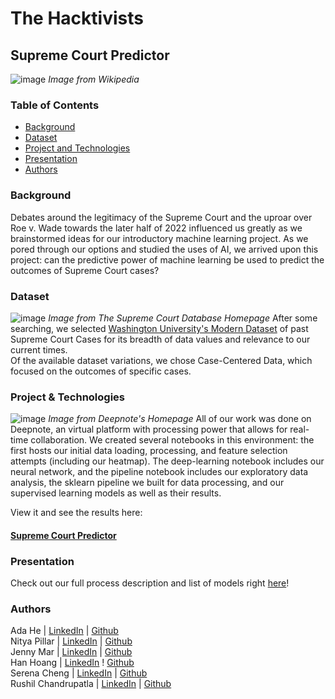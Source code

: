# The Hacktivists
## Supreme Court Predictor
![image](https://user-images.githubusercontent.com/86854157/213305775-61c3d014-33db-4316-a4ae-07cbb8a7332f.png)
*Image from Wikipedia*
### Table of Contents
* [Background](https://github.com/acmucsd-projects/fa22-ai-team-1/blob/main/README.md#background)
* [Dataset](https://github.com/acmucsd-projects/fa22-ai-team-1/blob/main/README.md#dataset)
* [Project and Technologies](https://github.com/acmucsd-projects/fa22-ai-team-1/blob/main/README.md#project--technologies)
* [Presentation](https://github.com/acmucsd-projects/fa22-ai-team-1/blob/main/README.md#presentation)
* [Authors](https://github.com/acmucsd-projects/fa22-ai-team-1/blob/main/README.md#authors)

### Background
Debates around the legitimacy of the Supreme Court and the uproar over Roe v. Wade towards the later half of 2022 influenced us greatly as we brainstormed ideas for our introductory machine learning project. As we pored through our options and studied the uses of AI, we arrived upon this project: can the predictive power of machine learning be used to predict the outcomes of Supreme Court cases?

### Dataset
![image](https://user-images.githubusercontent.com/86854157/213307112-7b2fbc98-d049-4423-9af3-405c7d3855c1.png)
*Image from The Supreme Court Database Homepage*
After some searching, we selected [Washington University's Modern Dataset](http://scdb.wustl.edu/data.php) of past Supreme Court Cases for its breadth of data values and relevance to our current times. <br />
Of the available dataset variations, we chose Case-Centered Data, which focused on the outcomes of specific cases. 

### Project & Technologies
![image](https://user-images.githubusercontent.com/86854157/213307361-5441f828-9b43-40bb-957c-546a5deba0c5.png)
*Image from Deepnote's Homepage*
All of our work was done on Deepnote, an virtual platform with processing power that allows for real-time collaboration. We created several notebooks in this environment: the first hosts our initial data loading, processing, and feature selection attempts (including our heatmap). The deep-learning notebook includes our neural network, and the pipeline notebook includes our exploratory data analysis, the sklearn pipeline we built for data processing, and our supervised learning models as well as their results. 

View it and see the results here:  
#### [Supreme Court Predictor](https://deepnote.com/join-team?token=02d34e715c9e4f6)

### Presentation
Check out our full process description and list of models right [here](https://docs.google.com/presentation/d/1qANpLZvhv5F0lOkbUxtlJU5UF4KqsDzuy0Dy6E2BG-0/edit?usp=sharing)!

### Authors
Ada He | [LinkedIn](https://www.linkedin.com/in/adahe0908/) | [Github](https://github.com/adahe8) <br />
Nitya Pillar | [LinkedIn](https://www.linkedin.com/in/nitya-p-087b431ab) | [Github](https://github.com/nbpillai) <br /> 
Jenny Mar | [LinkedIn](www.linkedin.com/in/jenny-mar-13158225a) | [Github](https://github.com/jennymar) <br />
Han Hoang | [LinkedIn](https://www.linkedin.com/in/hanhoangia/) ! [Github](https://github.com/hanhoangia) <br />
Serena Cheng | [LinkedIn](www.linkedin.com/in/serenachen6) | [Github](https://github.com/schen126)  <br />
Rushil Chandrupatla | [LinkedIn](https://www.linkedin.com/in/rushil-chandrupatla-1aaa34205/) | [Github](https://github.com/rushilcs)  <br />
